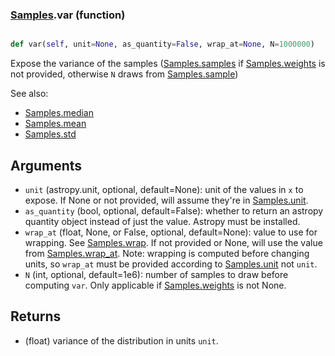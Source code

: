 ### [Samples](Samples.md).var (function)


```py

def var(self, unit=None, as_quantity=False, wrap_at=None, N=1000000)

```



Expose the variance of the  samples ([Samples.samples](Samples.samples.md) if [Samples.weights](Samples.weights.md)
is not provided, otherwise `N` draws from [Samples.sample](Samples.sample.md))

See also:

* [Samples.median](Samples.median.md)
* [Samples.mean](Samples.mean.md)
* [Samples.std](Samples.std.md)

Arguments
----------
* `unit` (astropy.unit, optional, default=None): unit of the values
    in `x` to expose.  If None or not provided, will assume they're in
    [Samples.unit](Samples.unit.md).
* `as_quantity` (bool, optional, default=False): whether to return an
    astropy quantity object instead of just the value.  Astropy must
    be installed.
* `wrap_at` (float, None, or False, optional, default=None): value to
    use for wrapping.  See [Samples.wrap](Samples.wrap.md).  If not provided or None,
    will use the value from [Samples.wrap_at](Samples.wrap_at.md).  Note: wrapping is
    computed before changing units, so `wrap_at` must be provided
    according to [Samples.unit](Samples.unit.md) not `unit`.
* `N` (int, optional, default=1e6): number of samples to draw before
    computing `var`.  Only applicable if [Samples.weights](Samples.weights.md) is not None.

Returns
---------
* (float) variance of the distribution in units `unit`.

